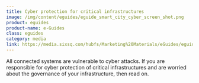 ```yaml
---
title: Cyber protection for critical infrastructures
image: /img/content/eguides/eguide_smart_city_cyber_screen_shot.png
product: eguides
product-name: e-Guides
class: eguides
category: media
link: https://media.sixsq.com/hubfs/Marketing%20Materials/eGuides/eguides-Cyber-protection-for-critical-infrastructures.pdf
---
```


All connected systems are vulnerable to cyber attacks. If you are responsible for cyber protection of critical infrastructures and are worried about the governance of your infrastructure, then read on.
